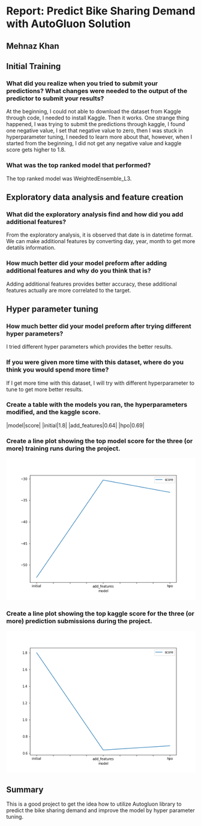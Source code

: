 # Report: Predict Bike Sharing Demand with AutoGluon Solution
## Mehnaz Khan
## Initial Training
### What did you realize when you tried to submit your predictions? What changes were needed to the output of the predictor to submit your results?
At the beginning, I could not able to download the dataset from Kaggle through code, I needed to install Kaggle. Then it works.
One strange thing happened, I was trying to submit the predictions through kaggle, I found one negative value, I set that negative value to zero, then I was stuck in hyperparameter tuning, I needed to learn more about that, however, when I started from the beginning, I did not get any negative value and kaggle score gets higher to 
1.8.

### What was the top ranked model that performed?
The top ranked model was WeightedEnsemble_L3.

## Exploratory data analysis and feature creation
### What did the exploratory analysis find and how did you add additional features?
From the exploratory analysis, it is observed that date is in datetime format. We can make additional features by converting day, year, month to get more detatils information.

### How much better did your model preform after adding additional features and why do you think that is?
Adding additional features provides better accuracy, these additional features actually are more correlated to the target. 

## Hyper parameter tuning
### How much better did your model preform after trying different hyper parameters?
I tried different hyper parameters which provides the better results. 

### If you were given more time with this dataset, where do you think you would spend more time?
If I get more time with this dataset, I will try with different hyperparameter to tune to get more better results.

### Create a table with the models you ran, the hyperparameters modified, and the kaggle score.
|model|score|
|initial|1.8|
|add_features|0.64|
|hpo|0.69|

### Create a line plot showing the top model score for the three (or more) training runs during the project.
![model_train_score.png](Images/model_train_score.png)

### Create a line plot showing the top kaggle score for the three (or more) prediction submissions during the project.
![model_test_score.png](Images/model_test_score.png)

## Summary
This is a good project to get the idea how to utilize Autogluon library to predict the bike sharing demand and improve the model by hyper parameter tuning.
